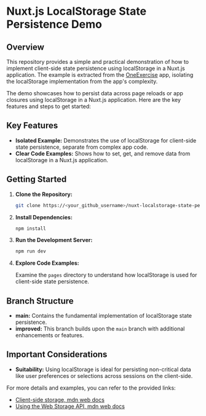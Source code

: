 # Nuxt.js LocalStorage State Persistence Demo

## Overview

This repository provides a simple and practical demonstration of how to implement client-side state persistence using localStorage in a Nuxt.js application. The example is extracted from the [OneExercise](https://oneexercise.mstflotfy.com/) app, isolating the localStorage implementation from the app's complexity.

The demo showcases how to persist data across page reloads or app closures using localStorage in a Nuxt.js application. Here are the key features and steps to get started:

## Key Features

- **Isolated Example:** Demonstrates the use of localStorage for client-side state persistence, separate from complex app code.
- **Clear Code Examples:** Shows how to set, get, and remove data from localStorage in a Nuxt.js application.

## Getting Started

1. **Clone the Repository:**

   ```bash
   git clone https://<your_github_username>/nuxt-localstorage-state-persistence-demo.git
   ```

2. **Install Dependencies:**

   ```bash
   npm install
   ```

3. **Run the Development Server:**

   ```bash
   npm run dev
   ```

4. **Explore Code Examples:**

   Examine the `pages` directory to understand how localStorage is used for client-side state persistence.

## Branch Structure

- **main:** Contains the fundamental implementation of localStorage state persistence.
- **improved:** This branch builds upon the `main` branch with additional enhancements or features.

## Important Considerations

- **Suitability:** Using localStorage is ideal for persisting non-critical data like user preferences or selections across sessions on the client-side.

For more details and examples, you can refer to the provided links:

- [Client-side storage, mdn web docs](https://developer.mozilla.org/en-US/docs/Learn/JavaScript/Client-side_web_APIs/Client-side_storage#storing_simple_data_%E2%80%94_web_storage)
- [Using the Web Storage API, mdn web docs](https://developer.mozilla.org/en-US/docs/Web/API/Web_Storage_API/Using_the_Web_Storage_API#basic_concepts)
